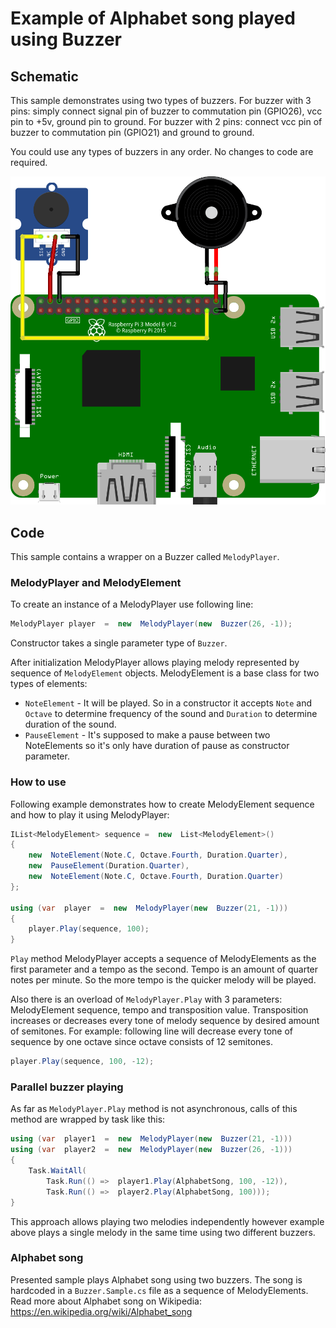 ﻿
# Example of Alphabet song played using Buzzer



## Schematic

This sample demonstrates using two types of buzzers.
For buzzer with 3 pins: simply connect signal pin of buzzer to commutation pin (GPIO26), vcc pin to +5v, ground pin to ground. For buzzer with 2 pins: connect vcc pin of buzzer to commutation pin (GPIO21) and ground to ground.

You could use any types of buzzers in any order. No changes to code are required.
 
![schema](./Buzzer.Samples.wiring.png)



## Code

This sample contains a wrapper on a Buzzer called `MelodyPlayer`.



### MelodyPlayer and MelodyElement 

To create an instance of a MelodyPlayer use following line:

```csharp
MelodyPlayer player  =  new  MelodyPlayer(new  Buzzer(26, -1));
```

Constructor takes a single parameter type of `Buzzer`.

After initialization MelodyPlayer allows playing melody represented by sequence of `MelodyElement` objects.
MelodyElement is a base class for two types of elements:
* `NoteElement` - It will be played. So in a constructor it accepts `Note` and `Octave` to determine frequency of the sound and `Duration` to determine duration of the sound.
* `PauseElement` - It's supposed to make a pause between two NoteElements so it's only have duration of pause as constructor parameter.



### How to use

Following example demonstrates how to create MelodyElement sequence and how to play it using MelodyPlayer:

```csharp
IList<MelodyElement> sequence =  new  List<MelodyElement>()
{
	new  NoteElement(Note.C, Octave.Fourth, Duration.Quarter),
	new  PauseElement(Duration.Quarter),
	new  NoteElement(Note.C, Octave.Fourth, Duration.Quarter)
};

using (var  player  =  new  MelodyPlayer(new  Buzzer(21, -1)))
{
	player.Play(sequence, 100);
}
```

`Play` method MelodyPlayer accepts a sequence of MelodyElements as the first parameter and a tempo as the second.
Tempo is an amount of quarter notes per minute. So the more tempo is the quicker melody will be played.

Also there is an overload of `MelodyPlayer.Play` with 3 parameters: MelodyElement sequence, tempo and transposition value. Transposition increases or decreases every tone of melody sequence by desired amount of semitones. For example: following line will decrease every tone of sequence by one octave since octave consists of 12 semitones.

```csharp
player.Play(sequence, 100, -12);
```



### Parallel buzzer playing

As far as `MelodyPlayer.Play` method is not asynchronous, calls of this method are wrapped by task like this: 

```csharp
using (var  player1  =  new  MelodyPlayer(new  Buzzer(21, -1)))
using (var  player2  =  new  MelodyPlayer(new  Buzzer(26, -1)))
{
	Task.WaitAll(
		Task.Run(() =>  player1.Play(AlphabetSong, 100, -12)),
		Task.Run(() =>  player2.Play(AlphabetSong, 100)));
}
```

This approach allows playing two melodies independently however example above plays a single melody in the same time using two different buzzers.



### Alphabet song

Presented sample plays Alphabet song using two buzzers. The song is hardcoded in a `Buzzer.Sample.cs` file as a sequence of MelodyElements. Read more about Alphabet song on Wikipedia: https://en.wikipedia.org/wiki/Alphabet_song